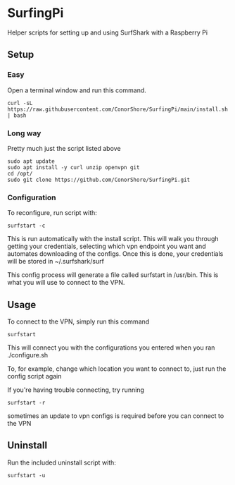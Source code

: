 # SurfingPi
Helper scripts for setting up and using SurfShark with a Raspberry Pi

## Setup
### Easy
Open a terminal window and run this command. 

    curl -sL https://raw.githubusercontent.com/ConorShore/SurfingPi/main/install.sh | bash
    
### Long way
Pretty much just the script listed above

    sudo apt update
    sudo apt install -y curl unzip openvpn git
    cd /opt/
    sudo git clone https://github.com/ConorShore/SurfingPi.git
    
### Configuration

To reconfigure, run script with:
  
    surfstart -c
   
This is run automatically with the install script. This will walk you through getting your credentials, selecting which vpn endpoint you want and automates downloading of the configs.
Once this is done, your credentials will be stored in ~/.surfshark/surf

This config process will generate a file called surfstart in /usr/bin. This is what you will use to connect to the VPN.

## Usage

To connect to the VPN, simply run this command

    surfstart
  
This will connect you with the configurations you entered when you ran ./configure.sh

To, for example, change which location you want to connect to, just run the config script again

If you're having trouble connecting, try running

    surfstart -r
   
sometimes an update to vpn configs is required before you can connect to the VPN

## Uninstall

Run the included uninstall script with:

    surfstart -u
